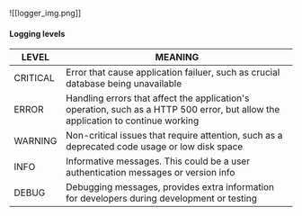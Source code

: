 ![[logger_img.png]]
#### Logging levels

| LEVEL | MEANING |
| ---- | ---- |
| CRITICAL | Error that cause application failuer, such as crucial database being unavailable |
| ERROR | Handling errors that affect the application's operation, such as a HTTP 500 error, but allow the application to continue working |
| WARNING | Non-critical issues that require attention, such as a deprecated code usage or low disk space |
| INFO | Informative messages. This could be a user authentication messages or version info |
| DEBUG | Debugging messages, provides extra information for developers during development or testing |


